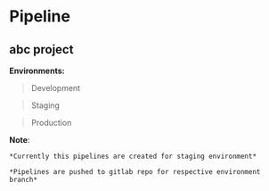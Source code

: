 # 				**Pipeline**
## **abc project**

**Environments:**
   > Development

   > Staging

   > Production

**Note**: 
	
	*Currently this pipelines are created for staging environment*
	
	*Pipelines are pushed to gitlab repo for respective environment branch*

















